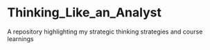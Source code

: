 # Thinking_Like_an_Analyst
A repository highlighting my strategic thinking strategies and course learnings
